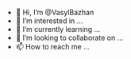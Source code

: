 - 👋 Hi, I’m @VasylBazhan
- 👀 I’m interested in ...
- 🌱 I’m currently learning ...
- 💞️ I’m looking to collaborate on ...
- 📫 How to reach me ...

<!---
VasylBazhan/VasylBazhan is a ✨ special ✨ repository because its `README.md` (this file) appears on your GitHub profile.
You can click the Preview link to take a look at your changes.
--->
